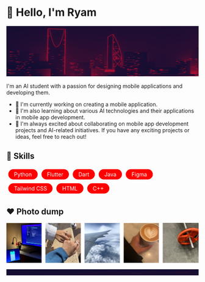 # 👋 Hello, I'm Ryam

<p align="center">
    <img width="1200" src="https://github.com/RyamAlmalki/RyamAlmalki/blob/main/banner.png" alt="Material Bread logo">
</p>

I'm an AI student with a passion for designing mobile applications and developing them.

- 🔭 I'm currently working on creating a mobile application.
- 🌱 I'm also learning about various AI technologies and their applications in mobile app development.
- 👯 I'm always excited about collaborating on mobile app development projects and AI-related initiatives. If you have any exciting projects or ideas, feel free to reach out!

## 🚀 Skills

<div style="display: flex; flex-wrap: wrap;">
  <span style="display: inline-block; padding: 5px 15px; margin: 5px; background-color: #ff0000; color: #fff; border-radius: 20px; font-size: 14px;">Python</span>
  <span style="display: inline-block; padding: 5px 15px; margin: 5px; background-color: #ff0000; color: #fff; border-radius: 20px; font-size: 14px;">Flutter</span>
  <span style="display: inline-block; padding: 5px 15px; margin: 5px; background-color: #ff0000; color: #fff; border-radius: 20px; font-size: 14px;">Dart</span>
  <span style="display: inline-block; padding: 5px 15px; margin: 5px; background-color: #ff0000; color: #fff; border-radius: 20px; font-size: 14px;">Java</span>
  <span style="display: inline-block; padding: 5px 15px; margin: 5px; background-color: #ff0000; color: #fff; border-radius: 20px; font-size: 14px;">Figma</span>
  <span style="display: inline-block; padding: 5px 15px; margin: 5px; background-color: #ff0000; color: #fff; border-radius: 20px; font-size: 14px;">Tailwind CSS</span>
  <span style="display: inline-block; padding: 5px 15px; margin: 5px; background-color: #ff0000; color: #fff; border-radius: 20px; font-size: 14px;">HTML</span>
  <span style="display: inline-block; padding: 5px 15px; margin: 5px; background-color: #ff0000; color: #fff; border-radius: 20px; font-size: 14px;">C++</span>
</div>

## ❤ Photo dump 
<p align="center">
    <img width="800" src="https://github.com/RyamAlmalki/RyamAlmalki/blob/main/mylife.png" alt="Material Bread logo">
</p>

<p align="center">
    <img width="1200" src="https://github.com/RyamAlmalki/RyamAlmalki/blob/main/banner_bottom.png" alt="Material Bread logo">
</p>
